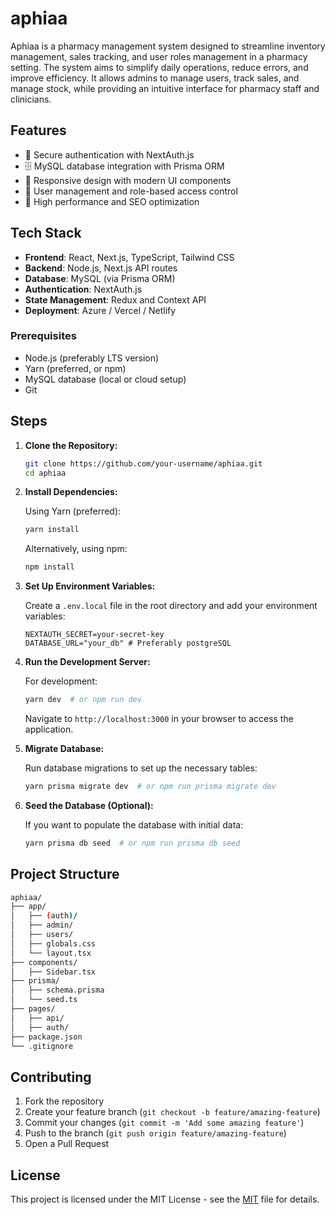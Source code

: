
# aphiaa

Aphiaa is a pharmacy management system designed to streamline inventory management, sales tracking, and user roles management in a pharmacy setting. The system aims to simplify daily operations, reduce errors, and improve efficiency. It allows admins to manage users, track sales, and manage stock, while providing an intuitive interface for pharmacy staff and clinicians.




## Features

- 🔐 Secure authentication with NextAuth.js
- 🗄️ MySQL database integration with Prisma ORM
- 📱 Responsive design with modern UI components
- 👥 User management and role-based access control
- 🚀 High performance and SEO optimization

## Tech Stack

- **Frontend**: React, Next.js, TypeScript, Tailwind CSS
- **Backend**: Node.js, Next.js API routes
- **Database**: MySQL (via Prisma ORM)
- **Authentication**: NextAuth.js
- **State Management**: Redux and Context API
- **Deployment**: Azure / Vercel / Netlify
### Prerequisites

- Node.js (preferably LTS version)
- Yarn (preferred, or npm)
- MySQL database (local or cloud setup)
- Git
## Steps

1. **Clone the Repository:**
   ```bash
   git clone https://github.com/your-username/aphiaa.git
   cd aphiaa
   ```

2. **Install Dependencies:**

   Using Yarn (preferred):
   ```bash
   yarn install
   ```

   Alternatively, using npm:
   ```bash
   npm install
   ```

3. **Set Up Environment Variables:**

   Create a `.env.local` file in the root directory and add your environment variables:
   ```env
   NEXTAUTH_SECRET=your-secret-key
   DATABASE_URL="your_db" # Preferably postgreSQL
   ```

4. **Run the Development Server:**

   For development:
   ```bash
   yarn dev  # or npm run dev
   ```

   Navigate to `http://localhost:3000` in your browser to access the application.

5. **Migrate Database:**

   Run database migrations to set up the necessary tables:
   ```bash
   yarn prisma migrate dev  # or npm run prisma migrate dev
   ```

6. **Seed the Database (Optional):**

   If you want to populate the database with initial data:
   ```bash
   yarn prisma db seed  # or npm run prisma db seed
   ```

## Project Structure

```bash
aphiaa/
├── app/
│   ├── (auth)/
│   ├── admin/
│   ├── users/
│   ├── globals.css
│   └── layout.tsx
├── components/
│   ├── Sidebar.tsx
├── prisma/
│   ├── schema.prisma
│   └── seed.ts
├── pages/
│   ├── api/
│   ├── auth/
├── package.json
└── .gitignore
```

## Contributing

1. Fork the repository
2. Create your feature branch (`git checkout -b feature/amazing-feature`)
3. Commit your changes (`git commit -m 'Add some amazing feature'`)
4. Push to the branch (`git push origin feature/amazing-feature`)
5. Open a Pull Request

## License

This project is licensed under the MIT License - see the [MIT](https://choosealicense.com/licenses/mit/) file for details.


